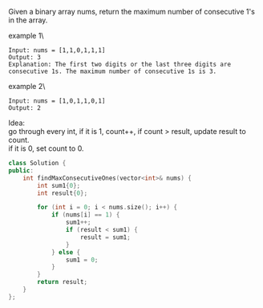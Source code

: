 Given a binary array nums, return the maximum number of consecutive 1's in the array.

example 1\
```
Input: nums = [1,1,0,1,1,1]
Output: 3
Explanation: The first two digits or the last three digits are consecutive 1s. The maximum number of consecutive 1s is 3.
```

example 2\
```
Input: nums = [1,0,1,1,0,1]
Output: 2
```

Idea:\
go through every int, if it is 1, count++, if count > result, update result to count.\
if it is 0, set count to 0.

```cpp
class Solution {
public:
    int findMaxConsecutiveOnes(vector<int>& nums) {
        int sum1{0};
        int result{0};

        for (int i = 0; i < nums.size(); i++) {
            if (nums[i] == 1) {
                sum1++;
                if (result < sum1) {
                    result = sum1;
                }
            } else {
                sum1 = 0;
            }
        }
        return result;
    }
};
```










